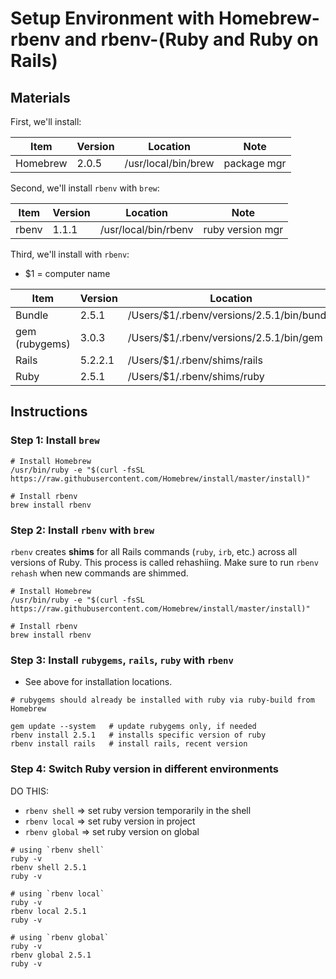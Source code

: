 # Setup Environment with Homebrew-rbenv and rbenv-(Ruby and Ruby on Rails)

## Materials
First, we'll install:

| Item     | Version | Location             | Note             |
| -------- | ------- | -------------------- | ---------------- |
| Homebrew | 2.0.5   | /usr/local/bin/brew  | package mgr      |

Second, we'll install `rbenv` with `brew`:

| Item     | Version | Location             | Note             |
| -------- | ------- | -------------------- | ---------------- |
| rbenv    | 1.1.1   | /usr/local/bin/rbenv | ruby version mgr |

Third, we'll install with `rbenv`:
* $1 = computer name

| Item           | Version | Location                                   |
| -------------- | ------- | -------------------------------------------|
| Bundle         | 2.5.1   | /Users/$1/.rbenv/versions/2.5.1/bin/bundle |
| gem (rubygems) | 3.0.3   | /Users/$1/.rbenv/versions/2.5.1/bin/gem    |
| Rails          | 5.2.2.1 | /Users/$1/.rbenv/shims/rails               |
| Ruby           | 2.5.1   | /Users/$1/.rbenv/shims/ruby                |

## Instructions
### Step 1: Install `brew`

```
# Install Homebrew
/usr/bin/ruby -e "$(curl -fsSL https://raw.githubusercontent.com/Homebrew/install/master/install)"

# Install rbenv
brew install rbenv
```

### Step 2: Install `rbenv` with `brew`
`rbenv` creates **shims** for all Rails commands (`ruby`, `irb`, etc.) across all versions of Ruby. This process is called rehashiing. Make sure to run `rbenv rehash` when new commands are shimmed.
```
# Install Homebrew
/usr/bin/ruby -e "$(curl -fsSL https://raw.githubusercontent.com/Homebrew/install/master/install)"

# Install rbenv
brew install rbenv
```

### Step 3: Install `rubygems`, `rails`, `ruby` with `rbenv`
* See above for installation locations.

```
# rubygems should already be installed with ruby via ruby-build from Homebrew

gem update --system   # update rubygems only, if needed
rbenv install 2.5.1   # installs specific version of ruby
rbenv install rails   # install rails, recent version
```

### Step 4: Switch Ruby version in different environments
DO THIS:
  * `rbenv shell` => set ruby version temporarily in the shell
  * `rbenv local` => set ruby version in project
  * `rbenv global` => set ruby version on global

```
# using `rbenv shell`
ruby -v
rbenv shell 2.5.1
ruby -v

# using `rbenv local`
ruby -v
rbenv local 2.5.1
ruby -v

# using `rbenv global`
ruby -v
rbenv global 2.5.1
ruby -v

```
